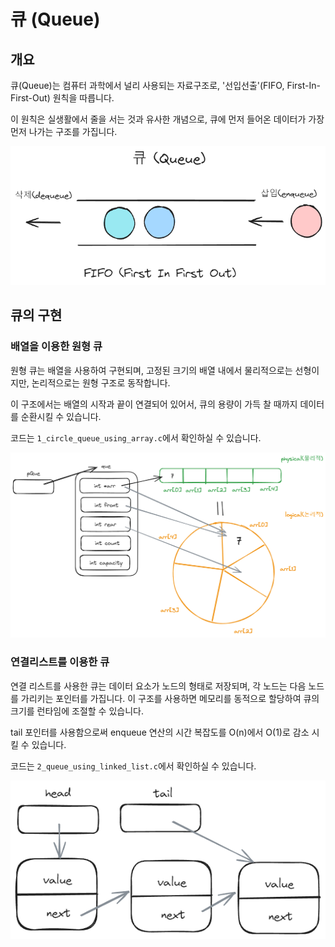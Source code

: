# 큐 (Queue)

## 개요

큐(Queue)는 컴퓨터 과학에서 널리 사용되는 자료구조로, '선입선출'(FIFO, First-In-First-Out) 원칙을 따릅니다. 

이 원칙은 실생활에서 줄을 서는 것과 유사한 개념으로, 큐에 먼저 들어온 데이터가 가장 먼저 나가는 구조를 가집니다.

![queue basic](image/queue_basic.png)

## 큐의 구현

### 배열을 이용한 원형 큐

원형 큐는 배열을 사용하여 구현되며, 고정된 크기의 배열 내에서 물리적으로는 선형이지만, 논리적으로는 원형 구조로 동작합니다. 

이 구조에서는 배열의 시작과 끝이 연결되어 있어서, 큐의 용량이 가득 찰 때까지 데이터를 순환시킬 수 있습니다.

코드는 `1_circle_queue_using_array.c`에서 확인하실 수 있습니다.

![circle queue](image/circle_queue.png)

### 연결리스트를 이용한 큐

연결 리스트를 사용한 큐는 데이터 요소가 노드의 형태로 저장되며, 각 노드는 다음 노드를 가리키는 포인터를 가집니다. 이 구조를 사용하면 메모리를 동적으로 할당하여 큐의 크기를 런타임에 조절할 수 있습니다.

tail 포인터를 사용함으로써 enqueue 연산의 시간 복잡도를 O(n)에서 O(1)로 감소 시킬 수 있습니다.

코드는 `2_queue_using_linked_list.c`에서 확인하실 수 있습니다.

![linked list queue](image/queue_linked_list.png)
